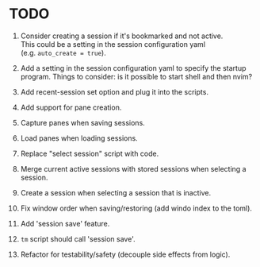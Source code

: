 # TODO

1. Consider creating a session if it's bookmarked and not active.  
   This could be a setting in the session configuration yaml  
   (e.g. `auto_create = true`).

2. Add a setting in the session configuration yaml to specify the startup program.
   Things to consider: is it possible to start shell and then nvim?

3. Add recent-session set option and plug it into the scripts.
4. Add support for pane creation.
5. Capture panes when saving sessions.
6. Load panes when loading sessions.
7. Replace "select session" script with code.
8. Merge current active sessions with stored sessions when selecting a session.
9. Create a session when selecting a session that is inactive.
10. Fix window order when saving/restoring (add windo index to the toml).
11. Add 'session save' feature.
12. `tm` script should call 'session save'.
13. Refactor for testability/safety (decouple side effects from logic).

